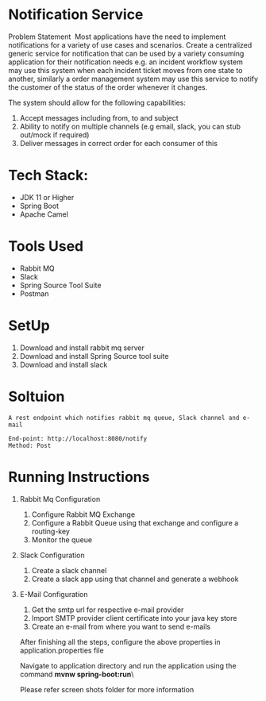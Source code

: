 # Notification Service

Problem Statement 
Most applications have the need to implement notifications for a variety of use cases and
scenarios. Create a centralized generic service for notification that can be used by a variety
consuming application for their notification needs e.g. an incident workflow system may use
this system when each incident ticket moves from one state to another, similarly a order
management system may use this service to notify the customer of the status of the order
whenever it changes.

The system should allow for the following capabilities: 
 
1. Accept messages including from, to and subject 
2. Ability to notify on multiple channels (e.g email, slack, you can stub out/mock if
required) 
3. Deliver messages in correct order for each consumer of this

# Tech Stack:

* JDK 11 or Higher
* Spring Boot
* Apache Camel

# Tools Used

* Rabbit MQ
* Slack
* Spring Source Tool Suite
* Postman

# SetUp

1. Download and install rabbit mq server 
2. Download and install Spring Source tool suite
3. Download and install slack 

# Soltuion

	A rest endpoint which notifies rabbit mq queue, Slack channel and e-mail
	
	End-point: http://localhost:8080/notify
	Method: Post

# Running Instructions


1. Rabbit Mq Configuration
    1. Configure Rabbit MQ Exchange
    2. Configure a Rabbit Queue using that exchange and configure a routing-key
    3. Monitor the queue
2. Slack Configuration
	1. Create a slack channel
	2. Create a slack app using that channel and generate a webhook
3. E-Mail Configuration
	1. Get the smtp url for respective e-mail provider
	2. Import SMTP provider client certificate into your java key store
	3. Create an e-mail from where you want to send e-mails
	
	
	After finishing all the steps, configure the above properties in application.properties file

	Navigate to application directory and run the application using the command <b>mvnw spring-boot:run</b>\
	
	Please refer screen shots folder for more information

	



   

